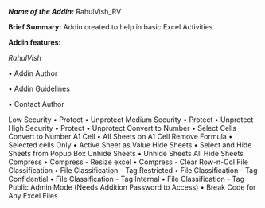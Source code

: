 ***Name of the Addin:*** RahulVish_RV

**Brief Summary:**
Addin created to help in basic Excel Activities

**Addin features:**

*_RahulVish_*

  • Addin Author

  • Addin Guidelines
  
  • Contact Author
  

Low Security
  • Protect
  • Unprotect
Medium Security
  • Protect
  • Unprotect
High Security
  • Protect
  • Unprotect
Convert to Number
  • Select Cells Convert to Number
A1 Cell
  • All Sheets on A1 Cell
Remove Formula
  • Selected cells Only
  • Active Sheet as Value
Hide Sheets
  • Select and Hide Sheets from Popup Box
Unhide Sheets
  • Unhide Sheets All Hide Sheets
Compress
  • Compress - Resize excel
  • Compress - Clear Row-n-Col
File Classification
  • File Classification - Tag Restricted
  • File Classification - Tag Confidential
  • File Classification - Tag Internal
  • File Classification - Tag Public
Admin Mode (Needs Addition Password to Access)
  • Break Code for Any Excel Files






